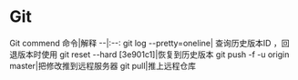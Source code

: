 # Git
Git commend
命令|解释
--|:--:
git log --pretty=oneline| 查询历史版本ID ，回退版本时使用
git reset --hard [3e901c1]|恢复到历史版本
git push -f -u origin master|把修改推到远程服务器
git pull|推上远程仓库




